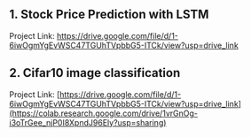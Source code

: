 ## 1. Stock Price Prediction with LSTM
Project Link: https://drive.google.com/file/d/1-6iwOgmYgEvWSC47TGUhTVpbbG5-ITCk/view?usp=drive_link
## 2. Cifar10 image classification
Project Link: [https://drive.google.com/file/d/1-6iwOgmYgEvWSC47TGUhTVpbbG5-ITCk/view?usp=drive_link](https://colab.research.google.com/drive/1vrGnOg-i3oTrGee_njP0I8XpndJ96Ely?usp=sharing)
